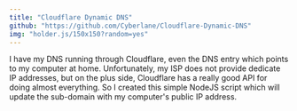 ```yaml
---
title: "Cloudflare Dynamic DNS"
github: "https://github.com/Cyberlane/Cloudflare-Dynamic-DNS"
img: "holder.js/150x150?random=yes"
---
```


I have my DNS running through Cloudflare, even the DNS entry which points to my computer at home. Unfortunately, my ISP does not provide dedicate IP addresses, but on the plus side, Cloudflare has a really good API for doing almost everything. So I created this simple NodeJS script which will update the sub-domain with my computer's public IP address.